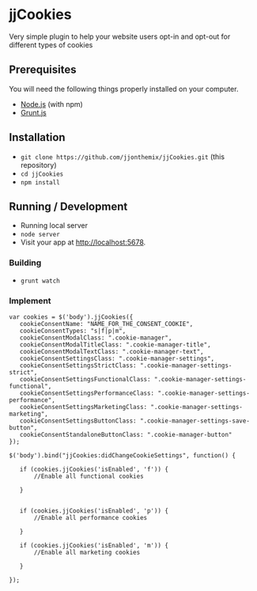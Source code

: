 # jjCookies
Very simple plugin to help your website users opt-in and opt-out for different types of cookies

## Prerequisites

You will need the following things properly installed on your computer.

* [Node.js](https://nodejs.org/) (with npm)
* [Grunt.js](https://gruntjs.com/)

## Installation

* `git clone https://github.com/jjonthemix/jjCookies.git` (this repository)
* `cd jjCookies`
* `npm install`

## Running / Development

* Running local server
* `node server`
* Visit your app at [http://localhost:5678](http://localhost:5678).

### Building

* `grunt watch`


### Implement

```
var cookies = $('body').jjCookies({
   cookieConsentName: "NAME_FOR_THE_CONSENT_COOKIE",
   cookieConsentTypes: "s|f|p|m",
   cookieConsentModalClass: ".cookie-manager",
   cookieConsentModalTitleClass: ".cookie-manager-title",
   cookieConsentModalTextClass: ".cookie-manager-text",
   cookieConsentSettingsClass: ".cookie-manager-settings",
   cookieConsentSettingsStrictClass: ".cookie-manager-settings-strict",
   cookieConsentSettingsFunctionalClass: ".cookie-manager-settings-functional",
   cookieConsentSettingsPerformanceClass: ".cookie-manager-settings-performance",
   cookieConsentSettingsMarketingClass: ".cookie-manager-settings-marketing",
   cookieConsentSettingsButtonClass: ".cookie-manager-settings-save-button",
   cookieConsentStandaloneButtonClass: ".cookie-manager-button"
});

$('body').bind("jjCookies:didChangeCookieSettings", function() {

   if (cookies.jjCookies('isEnabled', 'f')) {
       //Enable all functional cookies

   }


   if (cookies.jjCookies('isEnabled', 'p')) {
       //Enable all performance cookies

   }

   if (cookies.jjCookies('isEnabled', 'm')) {
       //Enable all marketing cookies

   }

});
```
